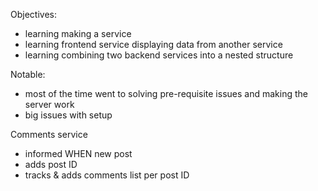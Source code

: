 Objectives:

- learning making a service
- learning frontend service displaying data from another service
- learning combining two backend services into a nested structure

Notable:

- most of the time went to solving pre-requisite issues and making the server work
- big issues with setup

Comments service

- informed WHEN new post
- adds post ID
- tracks & adds comments list per post ID
